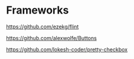 # Frameworks

https://github.com/ezekg/flint

https://github.com/alexwolfe/Buttons

https://github.com/lokesh-coder/pretty-checkbox
